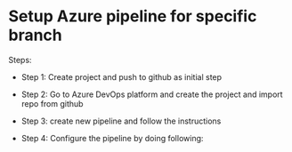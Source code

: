 # Setup Azure pipeline for specific branch

Steps:

  - Step 1: Create project and push to github as initial step

  - Step 2: Go to Azure DevOps platform and create the project and import repo from github

  - Step 3: create new pipeline and follow the instructions

  - Step 4: Configure the pipeline by doing following:

